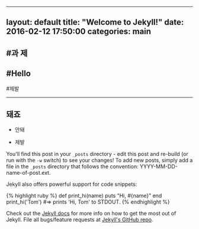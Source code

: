  ---
 layout: default
 title:  "Welcome to Jekyll!"
 date:   2016-02-12 17:50:00
 categories: main
 ---

 #**과  제**
 ---
 #Hello
 --- 

 #제발

 ---
 ## 돼죠


 * 안돼 

 - 제발

You'll find this post in your `_posts` directory - edit this post and re-build (or run with the `-w` switch) to see your changes!
To add new posts, simply add a file in the `_posts` directory that follows the convention: YYYY-MM-DD-name-of-post.ext.

Jekyll also offers powerful support for code snippets:

{% highlight ruby %}
def print_hi(name)
  puts "Hi, #{name}"
end
print_hi('Tom')
#=> prints 'Hi, Tom' to STDOUT.
{% endhighlight %}

Check out the [Jekyll docs][jekyll] for more info on how to get the most out of Jekyll. File all bugs/feature requests at [Jekyll's GitHub repo][jekyll-gh].

[jekyll-gh]: https://github.com/mojombo/jekyll
[jekyll]:    http://jekyllrb.com